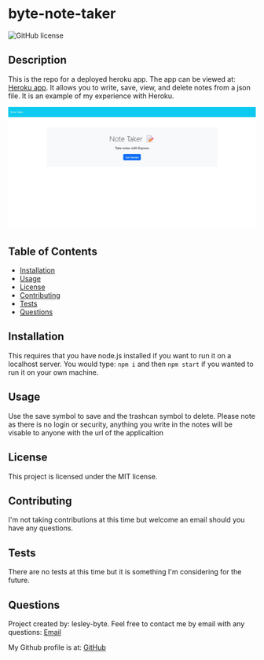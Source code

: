 # byte-note-taker  

![GitHub license](https://img.shields.io/badge/license-MIT-blue.svg)

## Description

This is the repo for a deployed heroku app.  The app can be viewed at: [Heroku app](https://blooming-gorge-09699.herokuapp.com).  It allows you to write, save, view, and delete notes from a json file.  It is an example of my experience with Heroku.

![Screenshot](./assets/images/screenshot.png)

## Table of Contents

* [Installation](#installation)
* [Usage](#usage)
* [License](#license)
* [Contributing](#contributing)
* [Tests](#tests)
* [Questions](#questions)

## Installation

This requires that you have node.js installed if you want to run it on a localhost server. You would type: `npm i` and then `npm start` if you wanted to run it on your own machine.

## Usage

Use the save symbol to save and the trashcan symbol to delete.  Please note as there is no login or security, anything you write in the notes will be visable to anyone with the url of the applicaltion

## License  

  This project is licensed under the MIT license.
  
## Contributing

I'm not taking contributions at this time but welcome an email should you have any questions.

## Tests

There are no tests at this time but it is something I'm considering for the future.

## Questions

Project created by: lesley-byte.
Feel free to contact me by email with any questions: [Email](mailto:phosphorescence3@hotmail.com)

My Github profile is at: [GitHub](https://github.com/lesley-byte)